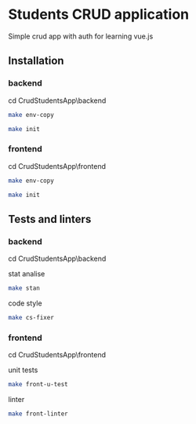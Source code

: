 # Students CRUD application

Simple crud app with auth for learning vue.js

## Installation

### backend

cd CrudStudentsApp\backend

```bash
make env-copy
```

```bash
make init
```

### frontend

cd CrudStudentsApp\frontend
```bash
make env-copy
```
```bash
make init
```

## Tests and linters

### backend
cd CrudStudentsApp\backend

stat analise
```bash
make stan
```

code style
```bash
make cs-fixer
```

### frontend
cd CrudStudentsApp\frontend

unit tests
```bash
make front-u-test
```

linter
```bash
make front-linter
```